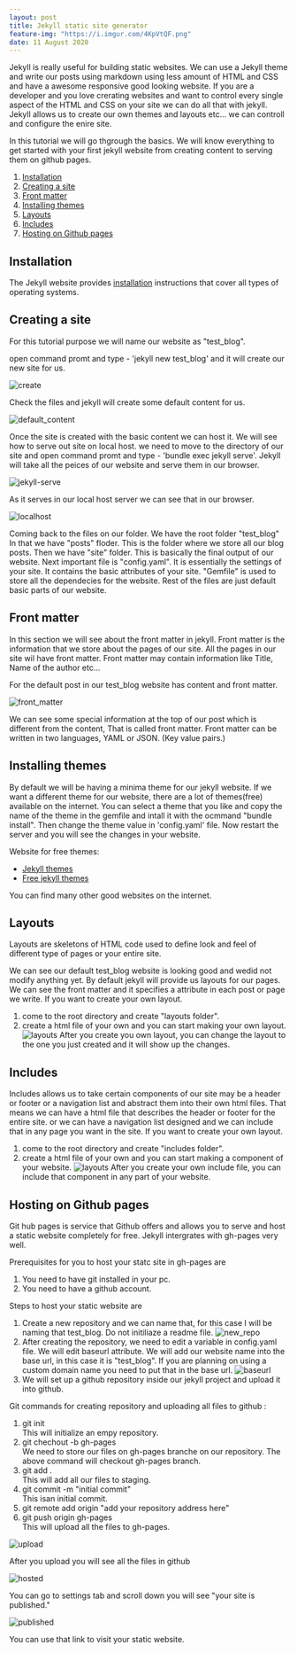 ```yaml
---
layout: post
title: Jekyll static site generator
feature-img: "https://i.imgur.com/4KpVtQF.png"
date: 11 August 2020
---
```

Jekyll is really useful for building static websites.
We can use a Jekyll theme and write our posts using markdown using less amount of HTML and CSS and have a awesome responsive good looking website.
If you are a developer and you love crerating websites and want to control every single aspect of the HTML and CSS on your site we can do all that with jekyll. 
Jekyll allows us to create our own themes and layouts etc... we can controll and configure the enire site.

In this tutorial we will go thgrough the basics.
We will know everything to get started with your first jekyll website from creating content to serving them on github pages.


1. [Installation](#install)
2. [Creating a site](#create)
3. [Front matter](#front)
4. [Installing themes](#themes)
5. [Layouts](#layouts)
6. [Includes](#includes)
7. [Hosting on Github pages](#hosting)

<a name="install"></a>
## Installation
The Jekyll website provides [installation](https://jekyllrb.com/docs/installation/) instructions that cover all types of operating systems.

<a name="create"></a>
## Creating a site
For this tutorial purpose we will name our website as "test_blog".

open command promt and type - 'jekyll new test_blog' and it will create our new site for us.

![create](https://i.imgur.com/8Yaniqp.png)

Check the files and jekyll will create some default content for us.

![default_content](https://i.imgur.com/i0sydRw.png)

Once the site is created with the basic content we can host it.
We will see how to serve out site on local host.
we need to move to the directory of our site and open command promt and type - 'bundle exec jekyll serve'.
Jekyll will take all the peices of our website and serve them in our browser.

![jekyll-serve](https://i.imgur.com/us5KXsi.png)

As it serves in our local host server we can see that in our browser.

![localhost](https://i.imgur.com/onXxPaB.png)

Coming back to the files on our folder.
We have the root folder "test_blog"
In that we have "posts" floder.
This is the folder where we store all our blog posts.
Then we have "site" folder.
This is basically the final output of our website.
Next important file is "config.yaml". It is essentially the settings of your site. It contains the basic attributes of your site.
"Gemfile" is used to store all the dependecies for the website. 
Rest of the files are just default basic parts of our website.

<a name="front"></a>
## Front matter
In this section we will see about the front matter in jekyll.
Front matter is the information that we store about the pages of our site. All the pages in our site wil have front matter.
Front matter may contain information like Title, Name of the author etc... 

For the default post in our test_blog website has content and front matter.

![front_matter](https://i.imgur.com/kopLTwb.png)

We can see some special information at the top of our post which is different from the content, That is called front matter.
Front matter can be written in two languages, YAML or JSON. (Key value pairs.)

<a name="themes"></a>
## Installing themes
By default we will be having a minima theme for our jekyll website.
If we want a different theme for our website, there are a lot of themes(free) available on the internet.
You can select a theme that you like and copy the name of the theme in the gemfile and intall it with the ocmmand "bundle install".
Then change the theme value in 'config.yaml' file.
Now restart the server and you will see the changes in your website.

Website for free themes:
 * [Jekyll themes](http://jekyllthemes.org/)
 * [Free jekyll themes](https://jekyll-themes.com/free/)

You can find many other good websites on the internet.

<a name="layouts"></a>
## Layouts
Layouts are skeletons of HTML code used to define look and feel of different type of pages or your entire site.

We can see our default test_blog website is looking good and wedid not modify anything yet.
By default jekyll will provide us layouts for our pages.
We can see the front matter and it specifies a attribute in each post or page we write.
If you want to create your own layout.
1. come to the root directory and create "layouts folder".
2. create a html file of your own and you can start making your own layout.
![layouts](https://i.imgur.com/qyDBIPp.png)
After you create you own layout, you can change the layout to the one you just created and it will show up the changes.

<a name="includes"></a>
## Includes
Includes allows us to take certain components of our site may be a header or footer or a navigation list and abstract them into their own html files. That means we can have a html file that describes the header or footer for the entire site. or we can have a navigation list designed and we can include that in any page you want in the site.
If you want to create your own layout.
1. come to the root directory and create "includes folder".
2. create a html file of your own and you can start making a component of your website.
![layouts](https://i.imgur.com/1FkVA5D.png)
After you create your own include file, you can include that component in any part of your website.

<a name="hosting"></a>
## Hosting on Github pages
Git hub pages is service that Github offers and allows you to serve and host a static website completely for free.
Jekyll intergrates with gh-pages very well.

Prerequisites for you to host your statc site in gh-pages are 
1. You need to have git installed in your pc.
2. You need to have a github account.

Steps to host your static website are
1. Create a new repository and we can name that, for this case I will be naming that test_blog. Do not initiliaze a readme file.
![new_repo](https://i.imgur.com/jfAcGzh.png)
2. After creating the repository, we need to edit a variable in config.yaml file.
We will edit baseurl attribute. We will add our website name into the base url, in this case it is "test_blog".
If you are planning on using a custom  domain name you need to put that in the base url.
![baseurl](https://i.imgur.com/6I8L9WA.png)
3. We will set up a github repository inside our jekyll project and upload it into github.

Git commands for creating repository and uploading all files to github :
1. git init <br>
This will initialize an empy repository.
2. git chechout -b gh-pages <br>
We need to store our files on gh-pages branche on our repository. The above command will checkout gh-pages branch.
3. git add . <br>
This will add all our files to staging.
4. git commit -m "initial commit"<br>
This isan initial commit.
5. git remote add origin "add your repository address here"<br>
6. git push origin gh-pages <br>
This will upload all the files to gh-pages.

![upload](https://i.imgur.com/iouj7zZ.png)

After you upload you will see all the files in github

![hosted](https://i.imgur.com/QYJaz66.png)

You can go to settings tab and scroll down you will see "your site is published."

![published](https://i.imgur.com/bGBg8UH.png)

You can use that link to visit your static website.